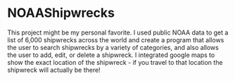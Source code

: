 # NOAAShipwrecks

This project might be my personal favorite. I used public NOAA data to get a list of 6,000 shipwrecks across the world and create a program that allows the user to search shipwrecks by a variety of categories, and also allows the user to add, edit, or delete a shipwreck. I integrated google maps to show the exact location of the shipwreck - if you travel to that location the shipwreck will actually be there!  
